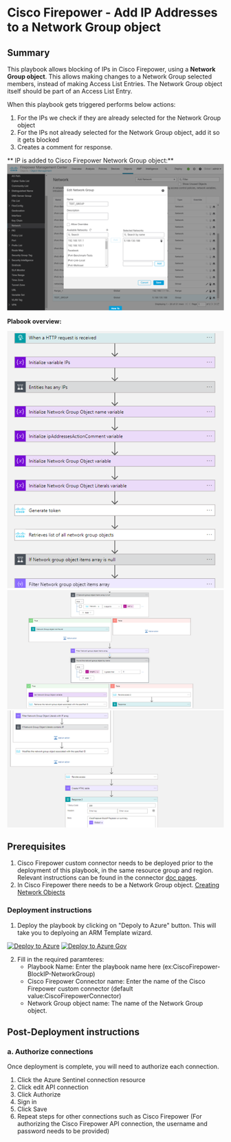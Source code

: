 # Cisco Firepower - Add IP Addresses to a Network Group object

## Summary

This playbook allows blocking of IPs in Cisco Firepower, using a **Network Group object**. This allows making changes to a Network Group selected members, instead of making Access List Entries. The Network Group object itself should be part of an Access List Entry.

When this playbook gets triggered performs below actions:
1. For the IPs we check if they are already selected for the Network Group object
2. For the IPs not already selected for the Network Group object, add it so it gets blocked
3. Creates a comment for response.<br>


** IP is added to Cisco Firepower Network Group object:**
<br>
![Cisco Firepower Network Group object](./Images/BlockIP-NetworkGroup-CiscoFirepowerAdd.png)

**Plabook overview:**

![Playbook overview](./Images/designerOverviewLight1.png)
![Playbook overview](./Images/designerOverviewLight2.png)
![Playbook overview](./Images/designerOverviewLight3.png)


## Prerequisites
1. Cisco Firepower custom connector needs to be deployed prior to the deployment of this playbook, in the same resource group and region. Relevant instructions can be found in the connector [doc pages](https://github.com/Azure/Azure-Sentinel/tree/master/Playbooks/CiscoFirepower/CustomConnector).
1. In Cisco Firepower there needs to be a Network Group object. [Creating Network Objects](https://www.cisco.com/c/en/us/td/docs/security/firepower/630/configuration/guide/fpmc-config-guide-v63/reusable_objects.html#ariaid-title15)

<a name="deployment-instructions"></a>
### Deployment instructions 
1. Deploy the playbook by clicking on "Depoly to Azure" button. This will take you to deplyoing an ARM Template wizard.

[![Deploy to Azure](https://aka.ms/deploytoazurebutton)](https://portal.azure.com/#create/Microsoft.Template/uri/https%3A%2F%2Fraw.githubusercontent.com%2Fsocprime%2FAzure-Sentinel%2FPS-1757-BlockIP_MasterPlaybook%2FMasterPlaybooks%2FRemediation-IP%2FCiscoFirepower-BlockIP-Nested-Remediation%2Fazuredeploy.json)
[![Deploy to Azure Gov](https://aka.ms/deploytoazuregovbutton)](https://portal.azure.us/#create/Microsoft.Template/uri/https%3A%2F%2Fraw.githubusercontent.com%2Fsocprime%2FAzure-Sentinel%2FPS-1757-BlockIP_MasterPlaybook%2FMasterPlaybooks%2FRemediation-IP%2FCiscoFirepower-BlockIP-Nested-Remediation%2Fazuredeploy.json)

2. Fill in the required paramteres:
    * Playbook Name: Enter the playbook name here (ex:CiscoFirepower-BlockIP-NetworkGroup)
    * Cisco Firepower Connector name: Enter the name of the Cisco Firepower custom connector (default value:CiscoFirepowerConnector)
    * Network Group object name: The name of the Network Group object.

## Post-Deployment instructions 
### a. Authorize connections
Once deployment is complete, you will need to authorize each connection.
1.	Click the Azure Sentinel connection resource
2.	Click edit API connection
3.	Click Authorize
4.	Sign in
5.	Click Save
6.	Repeat steps for other connections such as Cisco Firepower (For authorizing the Cisco Firepower API connection, the username and password needs to be provided)
